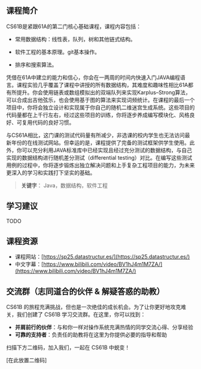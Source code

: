 ## 课程简介

CS61B是紧跟61A的第二门核心基础课程，课程内容包括：

* 常用数据结构：线性表，队列，树和其他链式结构。

* 软件工程的基本原理。git基本操作。

* 排序和搜索算法。

凭借在61A中建立的能力和信心，你会在一两周的时间内快速入门JAVA编程语言。课程实验几乎覆盖了课程中讲授的所有数据结构，其难度和趣味性相比61A都有所提升。你会使用链表或数组模拟出的双端队列来实现Karplus–Strong算法，可以合成出吉他弦乐，也会使用基于图的算法来实现词频统计。在课程的最后一个项目中，你将会独立设计和实现属于你自己的随机二维迷宫生成系统。这些项目的代码量都在上千行左右，经过这些项目的训练，你将逐步养成编写模块化、风格良好、可复用代码的良好习惯。

与CS61A相比，这门课的测试代码量有所减少，非选课的校内学生也无法访问最新年份的在线测试网站。但幸运的是，课程提供了完备的测试框架供学生使用。此外，你可以充分利用JAVA标准库中已经实现且经过充分测试的数据结构，与自己实现的数据结构进行随机差分测试（differential testing）对比。在编写这些测试用例的过程中，你将逐步锻炼出独立解决问题和上手复杂工程项目的能力，为未来更深入的学习和实践打下坚实的基础。

> **关键字**： Java，数据结构，软件工程

## 学习建议
TODO

## 课程资源
* 课程网站：[https://sp25.datastructur.es/](https://sp25.datastructur.es/)
* 中文字幕：[https://www.bilibili.com/video/BV1hJ4m1M7ZA/](https://www.bilibili.com/video/BV1hJ4m1M7ZA/)

## 交流群（志同道合的伙伴 & 解疑答惑的助教）

CS61B 的旅程充满挑战，但也是一次绝佳的成长机会。为了让你更好地攻克难关，我们创建了 CS61B 学习交流群。在这里，你可以找到：

* **并肩前行的伙伴**：与和你一样对操作系统充满热情的同学交流心得、分享经验
* **可靠的支持者**：负责任的助教将在这里为你提供必要的指导和帮助

扫描下方二维码，加入我们，一起在 CS61B 中蜕变！

[在此放置二维码]
